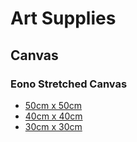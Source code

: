 # Art Supplies

## Canvas

### Eono Stretched Canvas
- [50cm x 50cm](https://www.amazon.co.uk/Eono-Amazon-Stretched-Canvas-Cotton/dp/B07X5WC12H/ref=psdc_3063485031_t3_B0835282KM?th=1)
- [40cm x 40cm](https://www.amazon.co.uk/Eono-Amazon-Stretched-Canvas-Cotton/dp/B07X2X7G79/ref=psdc_3063485031_t3_B0835282KM?th=1)
- [30cm x 30cm](https://www.amazon.co.uk/Eono-Amazon-Stretched-Canvas-Cotton/dp/B07X41KDM8/ref=psdc_3063485031_t3_B0835282KM?th=1)
